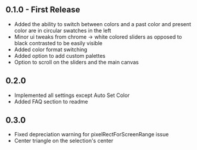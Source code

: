 ## 0.1.0 - First Release
* Added the ability to switch between colors and a past color and present color are in circular swatches in the left
* Minor ui tweaks from chrome -> white colored sliders as opposed to black contrasted to be easily visible
* Added color format switching
* Added option to add custom palettes
* Option to scroll on the sliders and the main canvas
## 0.2.0
* Implemented all settings except Auto Set Color
* Added FAQ section to readme
## 0.3.0
* Fixed depreciation warning for pixelRectForScreenRange issue
* Center triangle on the selection's center
